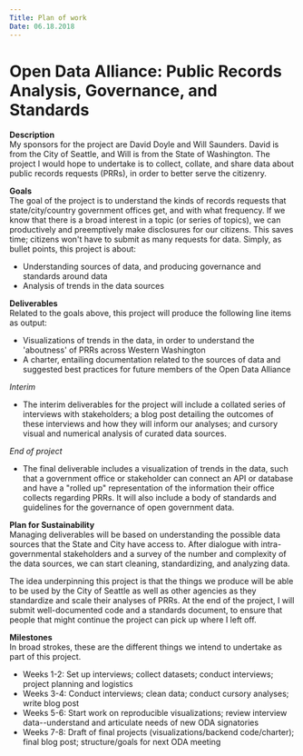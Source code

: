 ```yaml
---
Title: Plan of work
Date: 06.18.2018
---
```


# Open Data Alliance: Public Records Analysis, Governance, and Standards

**Description**   
My sponsors for the project are David Doyle and Will Saunders. David is from the City of Seattle, and Will is from the State of Washington. The project I would hope to undertake is to collect, collate, and share data about public records requests (PRRs), in order to better serve the citizenry.

**Goals**     
The goal of the project is to understand the kinds of records requests that state/city/country government offices get, and with what frequency. If we know that there is a broad interest in a topic (or series of topics), we can productively and preemptively make disclosures for our citizens. This saves time; citizens won't have to submit as many requests for data. Simply, as bullet points, this project is about:

- Understanding sources of data, and producing governance and standards around data
- Analysis of trends in the data sources

**Deliverables**    
Related to the goals above, this project will produce the following line items as output:

- Visualizations of trends in the data, in order to understand the 'aboutness' of PRRs across Western Washington
- A charter, entailing documentation related to the sources of data and suggested best practices for future members of the Open Data Alliance

*Interim*     
- The interim deliverables for the project will include a collated series of interviews with stakeholders; a blog post detailing the outcomes of these interviews and how they will inform our analyses; and cursory visual and numerical analysis of curated data sources.

*End of project*
- The final deliverable includes a visualization of trends in the data, such that a government office or stakeholder can connect an API or database and have a "rolled up" representation of the information their office collects regarding PRRs. It will also include a body of standards and guidelines for the governance of open government data.

**Plan for Sustainability**       
Managing deliverables will be based on understanding the possible data sources that the State and City have access to. After dialogue with intra-governmental stakeholders and a survey of the number and complexity of the data sources, we can start cleaning, standardizing, and analyzing data.

The idea underpinning this project is that the things we produce will be able to be used by the City of Seattle as well as other agencies as they standardize and scale their analyses of PRRs. At the end of the project, I will submit well-documented code and a standards document, to ensure that people that might continue the project can pick up where I left off.

**Milestones**    
In broad strokes, these are the different things we intend to undertake as part of this project.

- Weeks 1-2: Set up interviews; collect datasets; conduct interviews; project planning and logistics
- Weeks 3-4: Conduct interviews; clean data; conduct cursory analyses; write blog post
- Weeks 5-6: Start work on reproducible visualizations; review interview data--understand and articulate needs of new ODA signatories
- Weeks 7-8: Draft of final projects (visualizations/backend code/charter); final blog post; structure/goals for next ODA meeting

